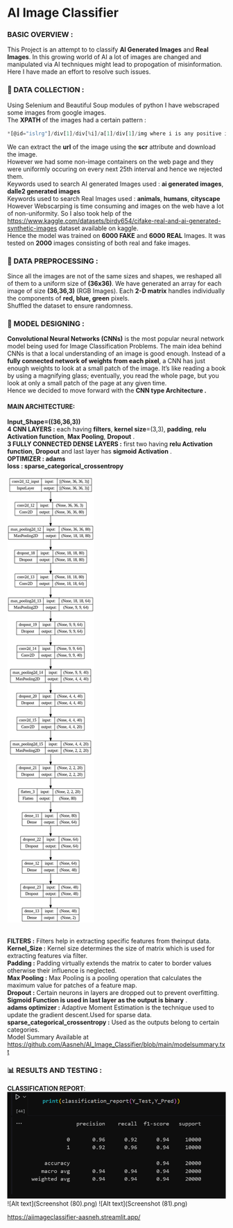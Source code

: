 # AI Image Classifier

### BASIC OVERVIEW :
This Project is an attempt to to classify **AI Generated Images** and **Real Images**. In this growing world of AI a lot of images are changed and manipulated via AI techniques
might lead to propogation of misinformation. Here I have made an effort to resolve such issues.

### :floppy_disk:  DATA COLLECTION :
Using Selenium and Beautiful Soup modules of python I have webscraped some images from google images.<br>
The **XPATH** of the images had a certain pattern :
```javascript
*[@id="islrg"]/div[1]/div[%i]/a[1]/div[1]/img where i is any positive integer.
```
We can extract the **url** of the image
using the **scr** attribute and download the image.<br>
However we had some non-image containers on the web page and they were uniformly occuring on every next 25th interval and hence we rejected them.<br>
Keywords used to search AI generated Images used : **ai generated images**, **dalle2 generated images** <br>
Keywords used to search Real Images used : **animals**, **humans**, **cityscape** <br>
However Webscarping is time consuming and images on the web have a lot of non-uniformity. So I also took help of the <https://www.kaggle.com/datasets/birdy654/cifake-real-and-ai-generated-synthetic-images>
dataset available on kaggle.<br>
Hence the model was trained on **6000 FAKE** and **6000 REAL** Images. It was tested on **2000** images consisting of both real and fake images.<br>

### :page_with_curl:  DATA PREPROCESSING :
Since all the images are not of the same sizes and shapes, we reshaped all of them to a uniform size of **(36x36)**. We have generated an array for each image of size
**(36,36,3)** (RGB Images). Each **2-D matrix** handles individually the components of **red, blue, green** pixels.<br>
Shuffled the dataset to ensure randomness.<br>

### :pushpin:  MODEL DESIGNING :
**Convolutional Neural Networks (CNNs)** is the most popular neural network model being used for Image Classification Problems.
The main idea behind CNNs is that a local understanding of an image is good enough. Instead of a **fully connected network of weights from each pixel**, 
a CNN has just enough weights to look at a small patch of the image. 
It’s like reading a book by using a magnifying glass; eventually, you read the whole page, but you look at only a small patch of the page at any given time.<br>
Hence we decided to move forward with the **CNN type Architecture .**
#### MAIN ARCHITECTURE:
**Input_Shape=((36,36,3))**<br>
**4 CNN LAYERS :** each having **filters**, **kernel size**=(3,3), **padding**, **relu Activation function**, **Max Pooling**, **Dropout** .<br>
**3 FULLY CONNECTED DENSE LAYERS :** first two having **relu Activation function**, **Dropout** and last layer has **sigmoid Activation** .<br>
**OPTIMIZER : adams**<br>
**loss : sparse_categorical_crossentropy**<br>
<br>
![Alt text](model_plot.png)
<br>
<br>

**FILTERS :** Filters help in extracting specific features from theinput data.<br>
**Kernel_Size :** Kernel size determines the size of matrix which is used for extracting features via filter.<br>
**Padding :** Padding virtually extends the matrix to cater to border values otherwise their influence is neglected.<br>
**Max Pooling :** Max Pooling is a pooling operation that calculates the maximum value for patches of a feature map.<br>
**Dropout :** Certain neurons in layers are dropped out to prevent overfitting.<br>
**Sigmoid Function is used in last layer as the output is binary** .<br>
**adams optimizer :** Adaptive Moment Estimation is the technique used to update the gradient descent.Used for sparse data.
**sparse_categorical_crossentropy :** Used as the outputs belong to certain categories. <br>
Model Summary Available at <https://github.com/Aasneh/AI_Image_Classifier/blob/main/modelsummary.txt><br>

### :bar_chart:  RESULTS AND TESTING :
**CLASSIFICATION REPORT**:<br>
![Alt text](SCORE.png)
![Alt text](Screenshot (80).png)
![Alt text](Screenshot (81).png)


https://aiimageclassifier-aasneh.streamlit.app/
